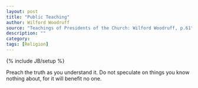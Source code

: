 ```yaml
---
layout: post
title: "Public Teaching"
author: Wilford Woodruff
source: "Teachings of Presidents of the Church: Wilford Woodruff, p.61"
description: ""
category:
tags: [Religion]
---
```

{% include JB/setup %}

Preach the truth as you understand it. Do not speculate on things you know nothing about, for it will benefit no one.
